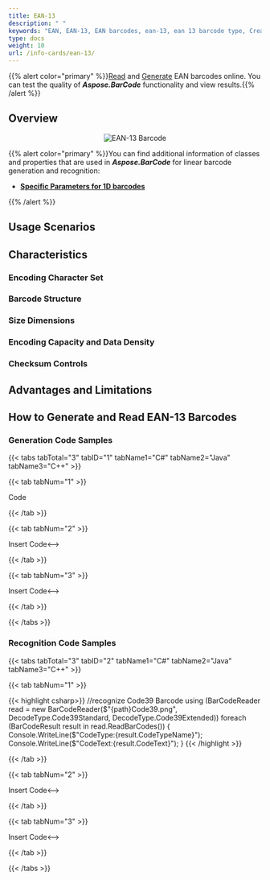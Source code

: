 ```yaml
---
title: EAN-13
description: " "
keywords: "EAN, EAN-13, EAN barcodes, ean-13, ean 13 barcode type, Create ean-13 barcode, Read ean-13, what is ean-13, ean 13 barcodes, generate ean 13, linear barcodes, 1D barcode, linear barcode type, ean-13 specification"
type: docs
weight: 10
url: /info-cards/ean-13/
---
```

{{% alert color="primary" %}}[Read](https://products.aspose.app/barcode/recognize/code39) and [Generate](https://products.aspose.app/barcode/generate/code39) EAN barcodes online. You can test the quality of ***Aspose.BarCode*** functionality and view results.{{% /alert %}}

## **Overview**

<p align="center"><img alt="EAN-13 Barcode" src=" .png"></p>

{{% alert color="primary" %}}You can find additional information of classes and properties that are used in ***Aspose.BarCode*** for linear barcode generation and recognition:
- [**Specific Parameters for 1D barcodes**](https://docs.aspose.com/barcode/net/managing-different-barcode-settings/)

{{% /alert %}} 

## **Usage Scenarios**
  
## **Characteristics**
### **Encoding Character Set**
 
### **Barcode Structure**

### **Size Dimensions**

### **Encoding Capacity and Data Density**

### **Checksum Controls**

## **Advantages and Limitations**

## **How to Generate and Read EAN-13 Barcodes**
### **Generation Code Samples**

{{< tabs tabTotal="3" tabID="1" tabName1="C#" tabName2="Java" tabName3="C++" >}}

{{< tab tabNum="1" >}}

Code

{{< /tab >}}

{{< tab tabNum="2" >}}

<!-->Insert Code<-->

{{< /tab >}}

{{< tab tabNum="3" >}}

<!-->Insert Code<-->

{{< /tab >}}

{{< /tabs >}}

### **Recognition Code Samples**

{{< tabs tabTotal="3" tabID="2" tabName1="C#" tabName2="Java" tabName3="C++" >}}

{{< tab tabNum="1" >}}

{{< highlight csharp>}}
//recognize Code39 Barcode
using (BarCodeReader read = new BarCodeReader($"{path}Code39.png", DecodeType.Code39Standard, DecodeType.Code39Extended))
    foreach (BarCodeResult result in read.ReadBarCodes())
    {
        Console.WriteLine($"CodeType:{result.CodeTypeName}");
        Console.WriteLine($"CodeText:{result.CodeText}");
    }
{{< /highlight >}}

{{< /tab >}}

{{< tab tabNum="2" >}}

<!-->Insert Code<-->

{{< /tab >}}

{{< tab tabNum="3" >}}

<!-->Insert Code<-->

{{< /tab >}}

{{< /tabs >}}
